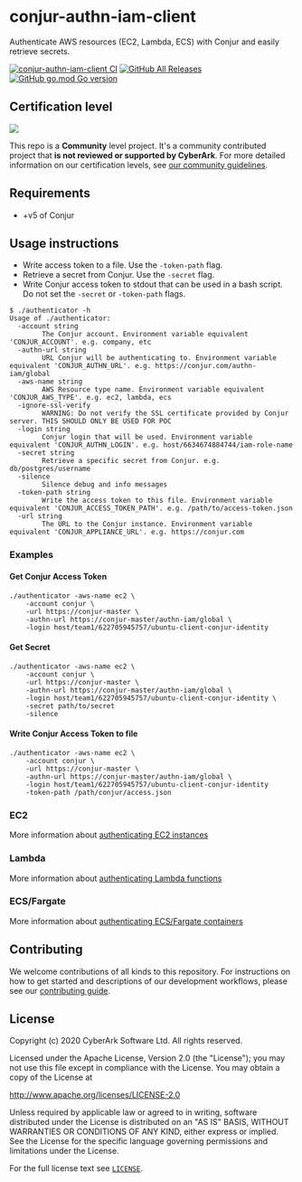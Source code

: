 # conjur-authn-iam-client
Authenticate AWS resources (EC2, Lambda, ECS) with Conjur and easily retrieve secrets.

[![conjur-authn-iam-client CI](https://github.com/AndrewCopeland/conjur-authn-iam-client/workflows/conjur-authn-iam-client%20CI/badge.svg)](https://github.com/AndrewCopeland/conjur-authn-iam-client/actions?query=workflow%3A%22conjur-authn-iam-client+CI%22) [![GitHub All Releases](https://img.shields.io/github/downloads/AndrewCopeland/conjur-authn-iam-client/total)](https://github.com/AndrewCopeland/conjur-authn-iam-client/releases) [![GitHub go.mod Go version](https://img.shields.io/github/go-mod/go-version/AndrewCopeland/conjur-authn-iam-client)](https://golang.org)

## Certification level
![](https://img.shields.io/badge/Certification%20Level-Community-28A745?link=https://github.com/cyberark/community/blob/master/Conjur/conventions/certification-levels.md)

This repo is a **Community** level project. It's a community contributed project that **is not reviewed or supported
by CyberArk**. For more detailed information on our certification levels, see [our community guidelines](https://github.com/cyberark/community/blob/master/Conjur/conventions/certification-levels.md#community).

## Requirements

- +v5 of Conjur

## Usage instructions
- Write access token to a file. Use the `-token-path` flag.
- Retrieve a secret from Conjur. Use the `-secret` flag.
- Write Conjur access token to stdout that can be used in a bash script. Do not set the `-secret` or `-token-path` flags.

```
$ ./authenticator -h
Usage of ./authenticator:
  -account string
    	The Conjur account. Environment variable equivalent 'CONJUR_ACCOUNT'. e.g. company, etc
  -authn-url string
    	URL Conjur will be authenticating to. Environment variable equivalent 'CONJUR_AUTHN_URL'. e.g. https://conjur.com/authn-iam/global
  -aws-name string
    	AWS Resource type name. Environment variable equivalent 'CONJUR_AWS_TYPE'. e.g. ec2, lambda, ecs
  -ignore-ssl-verify
    	WARNING: Do not verify the SSL certificate provided by Conjur server. THIS SHOULD ONLY BE USED FOR POC
  -login string
    	Conjur login that will be used. Environment variable equivalent 'CONJUR_AUTHN_LOGIN'. e.g. host/6634674884744/iam-role-name
  -secret string
    	Retrieve a specific secret from Conjur. e.g. db/postgres/username
  -silence
    	Silence debug and info messages
  -token-path string
    	Write the access token to this file. Environment variable equivalent 'CONJUR_ACCESS_TOKEN_PATH'. e.g. /path/to/access-token.json
  -url string
    	The URL to the Conjur instance. Environment variable equivalent 'CONJUR_APPLIANCE_URL'. e.g. https://conjur.com
```

### Examples
#### Get Conjur Access Token
```
./authenticator -aws-name ec2 \
    -account conjur \
    -url https://conjur-master \
    -authn-url https://conjur-master/authn-iam/global \
    -login host/team1/622705945757/ubuntu-client-conjur-identity
```

#### Get Secret
```
./authenticator -aws-name ec2 \
    -account conjur \
    -url https://conjur-master \
    -authn-url https://conjur-master/authn-iam/global \
    -login host/team1/622705945757/ubuntu-client-conjur-identity \
    -secret path/to/secret
    -silence
```

#### Write Conjur Access Token to file
```
./authenticator -aws-name ec2 \
    -account conjur \
    -url https://conjur-master \
    -authn-url https://conjur-master/authn-iam/global \
    -login host/team1/622705945757/ubuntu-client-conjur-identity
    -token-path /path/conjur/access.json
```

### EC2
More information about [authenticating EC2 instances](docs/ec2/README.md)

### Lambda
More information about [authenticating Lambda functions](docs/lambda/README.md)

### ECS/Fargate
More information about [authenticating ECS/Fargate containers](docs/ecs/README.md)

## Contributing

We welcome contributions of all kinds to this repository. For instructions on how to get started and descriptions
of our development workflows, please see our [contributing guide](CONTRIBUTING.md).

## License

Copyright (c) 2020 CyberArk Software Ltd. All rights reserved.

Licensed under the Apache License, Version 2.0 (the "License");
you may not use this file except in compliance with the License.
You may obtain a copy of the License at

   http://www.apache.org/licenses/LICENSE-2.0

Unless required by applicable law or agreed to in writing, software
distributed under the License is distributed on an "AS IS" BASIS,
WITHOUT WARRANTIES OR CONDITIONS OF ANY KIND, either express or implied.
See the License for the specific language governing permissions and
limitations under the License.

For the full license text see [`LICENSE`](LICENSE).
